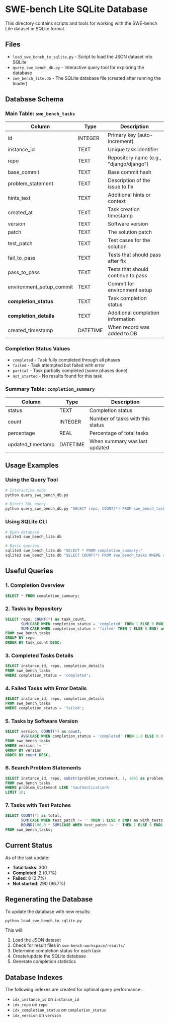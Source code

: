 # SWE-bench Lite SQLite Database

This directory contains scripts and tools for working with the SWE-bench Lite dataset in SQLite format.

## Files

- `load_swe_bench_to_sqlite.py` - Script to load the JSON dataset into SQLite
- `query_swe_bench_db.py` - Interactive query tool for exploring the database
- `swe_bench_lite.db` - The SQLite database file (created after running the loader)

## Database Schema

### Main Table: `swe_bench_tasks`

| Column | Type | Description |
|--------|------|-------------|
| id | INTEGER | Primary key (auto-increment) |
| instance_id | TEXT | Unique task identifier |
| repo | TEXT | Repository name (e.g., "django/django") |
| base_commit | TEXT | Base commit hash |
| problem_statement | TEXT | Description of the issue to fix |
| hints_text | TEXT | Additional hints or context |
| created_at | TEXT | Task creation timestamp |
| version | TEXT | Software version |
| patch | TEXT | The solution patch |
| test_patch | TEXT | Test cases for the solution |
| fail_to_pass | TEXT | Tests that should pass after fix |
| pass_to_pass | TEXT | Tests that should continue to pass |
| environment_setup_commit | TEXT | Commit for environment setup |
| **completion_status** | TEXT | Task completion status |
| **completion_details** | TEXT | Additional completion information |
| created_timestamp | DATETIME | When record was added to DB |

### Completion Status Values

- `completed` - Task fully completed through all phases
- `failed` - Task attempted but failed with error
- `partial` - Task partially completed (some phases done)
- `not_started` - No results found for this task

### Summary Table: `completion_summary`

| Column | Type | Description |
|--------|------|-------------|
| status | TEXT | Completion status |
| count | INTEGER | Number of tasks with this status |
| percentage | REAL | Percentage of total tasks |
| updated_timestamp | DATETIME | When summary was last updated |

## Usage Examples

### Using the Query Tool

```bash
# Interactive mode
python query_swe_bench_db.py

# Direct SQL query
python query_swe_bench_db.py "SELECT repo, COUNT(*) FROM swe_bench_tasks GROUP BY repo;"
```

### Using SQLite CLI

```bash
# Open database
sqlite3 swe_bench_lite.db

# Basic queries
sqlite3 swe_bench_lite.db "SELECT * FROM completion_summary;"
sqlite3 swe_bench_lite.db "SELECT COUNT(*) FROM swe_bench_tasks WHERE completion_status = 'completed';"
```

## Useful Queries

### 1. Completion Overview
```sql
SELECT * FROM completion_summary;
```

### 2. Tasks by Repository
```sql
SELECT repo, COUNT(*) as task_count, 
       SUM(CASE WHEN completion_status = 'completed' THEN 1 ELSE 0 END) as completed,
       SUM(CASE WHEN completion_status = 'failed' THEN 1 ELSE 0 END) as failed
FROM swe_bench_tasks 
GROUP BY repo 
ORDER BY task_count DESC;
```

### 3. Completed Tasks Details
```sql
SELECT instance_id, repo, completion_details 
FROM swe_bench_tasks 
WHERE completion_status = 'completed';
```

### 4. Failed Tasks with Error Details
```sql
SELECT instance_id, repo, completion_details 
FROM swe_bench_tasks 
WHERE completion_status = 'failed';
```

### 5. Tasks by Software Version
```sql
SELECT version, COUNT(*) as count,
       AVG(CASE WHEN completion_status = 'completed' THEN 1.0 ELSE 0.0 END) as success_rate
FROM swe_bench_tasks 
WHERE version != ''
GROUP BY version 
ORDER BY count DESC;
```

### 6. Search Problem Statements
```sql
SELECT instance_id, repo, substr(problem_statement, 1, 100) as problem_preview
FROM swe_bench_tasks 
WHERE problem_statement LIKE '%authentication%' 
LIMIT 10;
```

### 7. Tasks with Test Patches
```sql
SELECT COUNT(*) as total,
       SUM(CASE WHEN test_patch != '' THEN 1 ELSE 0 END) as with_tests,
       ROUND(100.0 * SUM(CASE WHEN test_patch != '' THEN 1 ELSE 0 END) / COUNT(*), 2) as test_coverage_pct
FROM swe_bench_tasks;
```

## Current Status

As of the last update:
- **Total tasks**: 300
- **Completed**: 2 (0.7%)
- **Failed**: 8 (2.7%) 
- **Not started**: 290 (96.7%)

## Regenerating the Database

To update the database with new results:

```bash
python load_swe_bench_to_sqlite.py
```

This will:
1. Load the JSON dataset
2. Check for result files in `swe-bench-workspace/results/`
3. Determine completion status for each task
4. Create/update the SQLite database
5. Generate completion statistics

## Database Indexes

The following indexes are created for optimal query performance:
- `idx_instance_id` on `instance_id`
- `idx_repo` on `repo` 
- `idx_completion_status` on `completion_status`
- `idx_version` on `version`